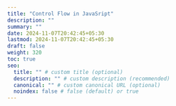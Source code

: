 ```yaml
---
title: "Control Flow in JavaSript"
description: ""
summary: ""
date: 2024-11-07T20:42:45+05:30
lastmod: 2024-11-07T20:42:45+05:30
draft: false
weight: 320
toc: true
seo:
  title: "" # custom title (optional)
  description: "" # custom description (recommended)
  canonical: "" # custom canonical URL (optional)
  noindex: false # false (default) or true
---
```

